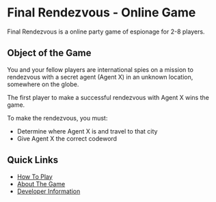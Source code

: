 # Final Rendezvous - Online Game
Final Rendezvous is a online party game of espionage for 2-8 players.

## Object of the Game
You and your fellow players are international spies on a mission to rendezvous
with a secret agent (Agent X) in an unknown location, somewhere on the globe.

The first player to make a successful rendezvous with Agent X wins the game.

To make the rendezvous, you must:
* Determine where Agent X is and travel to that city
* Give Agent X the correct codeword

## Quick Links
* [How To Play](documentation/players/how-to-play.md "How to play Final Rendezvous")
* [About The Game](documentation/players/about-the-game.md "How to play Final Rendezvous")
* [Developer Information](documentation/developers/ "How to play Final Rendezvous")
